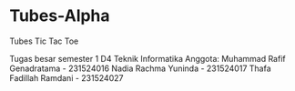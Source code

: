 # Tubes-Alpha
 Tubes Tic Tac Toe
 
 Tugas besar semester 1 D4 Teknik Informatika
 Anggota:
 Muhammad Rafif Genadratama - 231524016
 Nadia Rachma Yuninda 		- 231524017
 Thafa Fadillah Ramdani 	- 231524027
